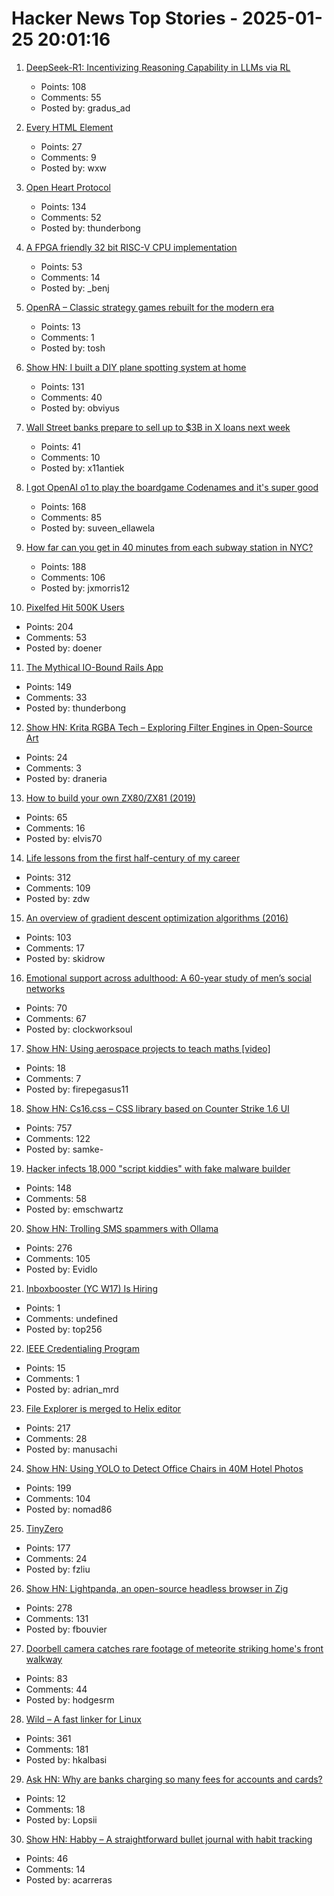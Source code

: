 # Hacker News Top Stories - 2025-01-25 20:01:16

1. [DeepSeek-R1: Incentivizing Reasoning Capability in LLMs via RL](https://arxiv.org/abs/2501.12948)
   - Points: 108
   - Comments: 55
   - Posted by: gradus_ad

2. [Every HTML Element](https://iamwillwang.com/dollar/every-html-element/)
   - Points: 27
   - Comments: 9
   - Posted by: wxw

3. [Open Heart Protocol](https://openheart.fyi/)
   - Points: 134
   - Comments: 52
   - Posted by: thunderbong

4. [A FPGA friendly 32 bit RISC-V CPU implementation](https://github.com/SpinalHDL/VexRiscv)
   - Points: 53
   - Comments: 14
   - Posted by: _benj

5. [OpenRA – Classic strategy games rebuilt for the modern era](https://www.openra.net/)
   - Points: 13
   - Comments: 1
   - Posted by: tosh

6. [Show HN: I built a DIY plane spotting system at home](https://pilane.obviy.us/)
   - Points: 131
   - Comments: 40
   - Posted by: obviyus

7. [Wall Street banks prepare to sell up to $3B in X loans next week](https://www.reuters.com/technology/wall-street-banks-set-sell-billions-dollars-x-loans-wsj-reports-2025-01-24/)
   - Points: 41
   - Comments: 10
   - Posted by: x11antiek

8. [I got OpenAI o1 to play the boardgame Codenames and it's super good](https://suveenellawela.com/thoughts/codenames-ai)
   - Points: 168
   - Comments: 85
   - Posted by: suveen_ellawela

9. [How far can you get in 40 minutes from each subway station in NYC?](https://subwaysheds.com/#11.27/40.7427/-73.9869)
   - Points: 188
   - Comments: 106
   - Posted by: jxmorris12

10. [Pixelfed Hit 500K Users](https://fedidb.org/software/pixelfed)
   - Points: 204
   - Comments: 53
   - Posted by: doener

11. [The Mythical IO-Bound Rails App](https://byroot.github.io/ruby/performance/2025/01/23/the-mythical-io-bound-rails-app.html)
   - Points: 149
   - Comments: 33
   - Posted by: thunderbong

12. [Show HN: Krita RGBA Tech – Exploring Filter Engines in Open-Source Art](https://github.com/Draneria/Toolkit-by-Draneria_Krita-Brushes)
   - Points: 24
   - Comments: 3
   - Posted by: draneria

13. [How to build your own ZX80/ZX81 (2019)](http://searle.x10host.com/zx80/zx80.html)
   - Points: 65
   - Comments: 16
   - Posted by: elvis70

14. [Life lessons from the first half-century of my career](https://cacm.acm.org/opinion/life-lessons-from-the-first-half-century-of-my-career/)
   - Points: 312
   - Comments: 109
   - Posted by: zdw

15. [An overview of gradient descent optimization algorithms (2016)](https://www.ruder.io/optimizing-gradient-descent/)
   - Points: 103
   - Comments: 17
   - Posted by: skidrow

16. [Emotional support across adulthood: A 60-year study of men’s social networks](https://www.psypost.org/men-lose-half-their-emotional-support-networks-between-30-and-90-decades-long-study-finds/)
   - Points: 70
   - Comments: 67
   - Posted by: clockworksoul

17. [Show HN: Using aerospace projects to teach maths [video]](https://www.youtube.com/watch?v=yJ-ovZGp-D0)
   - Points: 18
   - Comments: 7
   - Posted by: firepegasus11

18. [Show HN: Cs16.css – CSS library based on Counter Strike 1.6 UI](https://cs16.samke.me)
   - Points: 757
   - Comments: 122
   - Posted by: samke-

19. [Hacker infects 18,000 "script kiddies" with fake malware builder](https://www.bleepingcomputer.com/news/security/hacker-infects-18-000-script-kiddies-with-fake-malware-builder/)
   - Points: 148
   - Comments: 58
   - Posted by: emschwartz

20. [Show HN: Trolling SMS spammers with Ollama](https://evan.widloski.com/software/sms_llm/)
   - Points: 276
   - Comments: 105
   - Posted by: Evidlo

21. [Inboxbooster (YC W17) Is Hiring](https://www.ycombinator.com/companies/inboxbooster/jobs/ci7Hwk0-jvm-bytecode-engineer-full-remote)
   - Points: 1
   - Comments: undefined
   - Posted by: top256

22. [IEEE Credentialing Program](https://www.ieee.org/education/credentialing/index.html)
   - Points: 15
   - Comments: 1
   - Posted by: adrian_mrd

23. [File Explorer is merged to Helix editor](https://github.com/helix-editor/helix/pull/11285)
   - Points: 217
   - Comments: 28
   - Posted by: manusachi

24. [Show HN: Using YOLO to Detect Office Chairs in 40M Hotel Photos](undefined)
   - Points: 199
   - Comments: 104
   - Posted by: nomad86

25. [TinyZero](https://github.com/Jiayi-Pan/TinyZero)
   - Points: 177
   - Comments: 24
   - Posted by: fzliu

26. [Show HN: Lightpanda, an open-source headless browser in Zig](https://github.com/lightpanda-io/browser)
   - Points: 278
   - Comments: 131
   - Posted by: fbouvier

27. [Doorbell camera catches rare footage of meteorite striking home's front walkway](https://www.cnn.com/2025/01/22/science/meteorite-strike-doorbell-camera/index.html)
   - Points: 83
   - Comments: 44
   - Posted by: hodgesrm

28. [Wild – A fast linker for Linux](https://github.com/davidlattimore/wild)
   - Points: 361
   - Comments: 181
   - Posted by: hkalbasi

29. [Ask HN: Why are banks charging so many fees for accounts and cards?](undefined)
   - Points: 12
   - Comments: 18
   - Posted by: Lopsii

30. [Show HN: Habby – A straightforward bullet journal with habit tracking](https://habby.day/)
   - Points: 46
   - Comments: 14
   - Posted by: acarreras

